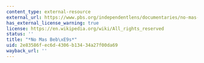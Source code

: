 ```yaml
---
content_type: external-resource
external_url: https://www.pbs.org/independentlens/documentaries/no-mas-bebes/
has_external_license_warning: true
license: https://en.wikipedia.org/wiki/All_rights_reserved
status: ''
title: "*No Mas Beb\xE9s*"
uid: 2e83586f-ec6d-4306-b134-34a27f00da69
wayback_url: ''
---
```

